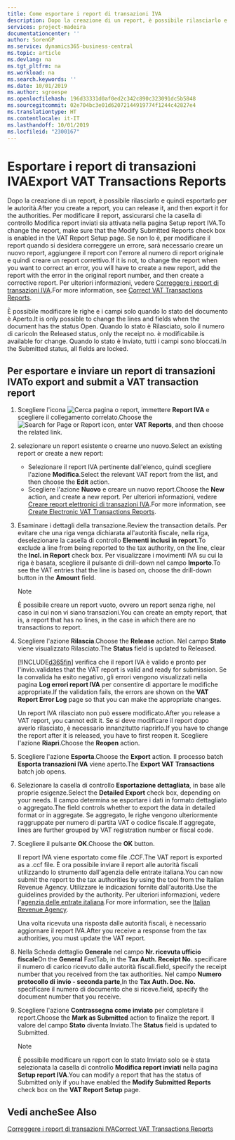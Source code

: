 ```yaml
---
title: Come esportare i report di transazioni IVA
description: Dopo la creazione di un report, è possibile rilasciarlo e quindi esportarlo per le autorità.
services: project-madeira
documentationcenter: ''
author: SorenGP
ms.service: dynamics365-business-central
ms.topic: article
ms.devlang: na
ms.tgt_pltfrm: na
ms.workload: na
ms.search.keywords: ''
ms.date: 10/01/2019
ms.author: sgroespe
ms.openlocfilehash: 196d33331d0af0ed2c342c890c323091dc5b5848
ms.sourcegitcommit: 02e704bc3e01d62072144919774f1244c42827e4
ms.translationtype: HT
ms.contentlocale: it-IT
ms.lasthandoff: 10/01/2019
ms.locfileid: "2300167"
---
```

# <a name="export-vat-transactions-reports"></a><span data-ttu-id="cdcf1-103">Esportare i report di transazioni IVA</span><span class="sxs-lookup"><span data-stu-id="cdcf1-103">Export VAT Transactions Reports</span></span>
<span data-ttu-id="cdcf1-104">Dopo la creazione di un report, è possibile rilasciarlo e quindi esportarlo per le autorità.</span><span class="sxs-lookup"><span data-stu-id="cdcf1-104">After you create a report, you can release it, and then export it for the authorities.</span></span> <span data-ttu-id="cdcf1-105">Per modificare il report, assicurarsi che la casella di controllo Modifica report inviati sia attivata nella pagina Setup report IVA.</span><span class="sxs-lookup"><span data-stu-id="cdcf1-105">To change the report, make sure that the Modify Submitted Reports check box is enabled in the VAT Report Setup page.</span></span> <span data-ttu-id="cdcf1-106">Se non lo è, per modificare il report quando si desidera correggere un errore, sarà necessario creare un nuovo report, aggiungere il report con l'errore al numero di report originale e quindi creare un report correttivo.</span><span class="sxs-lookup"><span data-stu-id="cdcf1-106">If it is not, to change the report when you want to correct an error, you will have to create a new report, add the report with the error in the original report number, and then create a corrective report.</span></span> <span data-ttu-id="cdcf1-107">Per ulteriori informazioni, vedere [Correggere i report di transazioni IVA](how-to-correct-vat-transactions-reports.md).</span><span class="sxs-lookup"><span data-stu-id="cdcf1-107">For more information, see [Correct VAT Transactions Reports](how-to-correct-vat-transactions-reports.md).</span></span>  

<span data-ttu-id="cdcf1-108">È possibile modificare le righe e i campi solo quando lo stato del documento è Aperto.</span><span class="sxs-lookup"><span data-stu-id="cdcf1-108">It is only possible to change the lines and fields when the document has the status Open.</span></span> <span data-ttu-id="cdcf1-109">Quando lo stato è Rilasciato, solo il numero di carico</span><span class="sxs-lookup"><span data-stu-id="cdcf1-109">In the Released status, only the receipt no.</span></span> <span data-ttu-id="cdcf1-110">è modificabile.</span><span class="sxs-lookup"><span data-stu-id="cdcf1-110">is available for change.</span></span> <span data-ttu-id="cdcf1-111">Quando lo stato è Inviato, tutti i campi sono bloccati.</span><span class="sxs-lookup"><span data-stu-id="cdcf1-111">In the Submitted status, all fields are locked.</span></span>  

## <a name="to-export-and-submit-a-vat-transaction-report"></a><span data-ttu-id="cdcf1-112">Per esportare e inviare un report di transazioni IVA</span><span class="sxs-lookup"><span data-stu-id="cdcf1-112">To export and submit a VAT transaction report</span></span>  

1.  <span data-ttu-id="cdcf1-113">Scegliere l'icona ![Cerca pagina o report](../../media/ui-search/search_small.png "icona Cerca pagina o report"), immettere **Report IVA** e scegliere il collegamento correlato.</span><span class="sxs-lookup"><span data-stu-id="cdcf1-113">Choose the ![Search for Page or Report](../../media/ui-search/search_small.png "Search for Page or Report icon") icon, enter **VAT Reports**, and then choose the related link.</span></span>  
2.  <span data-ttu-id="cdcf1-114">selezionare un report esistente o crearne uno nuovo.</span><span class="sxs-lookup"><span data-stu-id="cdcf1-114">Select an existing report or create a new report:</span></span>  

    - <span data-ttu-id="cdcf1-115">Selezionare il report IVA pertinente dall'elenco, quindi scegliere l'azione **Modifica**.</span><span class="sxs-lookup"><span data-stu-id="cdcf1-115">Select the relevant VAT report from the list, and then choose the **Edit** action.</span></span>  
    - <span data-ttu-id="cdcf1-116">Scegliere l'azione **Nuovo** e creare un nuovo report.</span><span class="sxs-lookup"><span data-stu-id="cdcf1-116">Choose the **New** action, and create a new report.</span></span> <span data-ttu-id="cdcf1-117">Per ulteriori informazioni, vedere [Creare report elettronici di transazioni IVA](how-to-create-electronic-vat-transactions-reports.md).</span><span class="sxs-lookup"><span data-stu-id="cdcf1-117">For more information, see [Create Electronic VAT Transactions Reports](how-to-create-electronic-vat-transactions-reports.md).</span></span>  

3.  <span data-ttu-id="cdcf1-118">Esaminare i dettagli della transazione.</span><span class="sxs-lookup"><span data-stu-id="cdcf1-118">Review the transaction details.</span></span> <span data-ttu-id="cdcf1-119">Per evitare che una riga venga dichiarata all'autorità fiscale, nella riga, deselezionare la casella di controllo **Elementi inclusi in report**.</span><span class="sxs-lookup"><span data-stu-id="cdcf1-119">To exclude a line from being reported to the tax authority, on the line, clear the **Incl. in Report** check box.</span></span> <span data-ttu-id="cdcf1-120">Per visualizzare i movimenti IVA su cui la riga è basata, scegliere il pulsante di drill-down nel campo **Importo**.</span><span class="sxs-lookup"><span data-stu-id="cdcf1-120">To see the VAT entries that the line is based on, choose the drill-down button in the **Amount** field.</span></span>

    > [!NOTE]  
    >  <span data-ttu-id="cdcf1-121">È possibile creare un report vuoto, ovvero un report senza righe, nel caso in cui non vi siano transazioni.</span><span class="sxs-lookup"><span data-stu-id="cdcf1-121">You can create an empty report, that is, a report that has no lines, in the case in which there are no transactions to report.</span></span>  

4.  <span data-ttu-id="cdcf1-122">Scegliere l'azione **Rilascia**.</span><span class="sxs-lookup"><span data-stu-id="cdcf1-122">Choose the **Release** action.</span></span> <span data-ttu-id="cdcf1-123">Nel campo **Stato** viene visualizzato Rilasciato.</span><span class="sxs-lookup"><span data-stu-id="cdcf1-123">The **Status** field is updated to Released.</span></span>  

    [!INCLUDE[d365fin](../../includes/d365fin_md.md)] <span data-ttu-id="cdcf1-124">verifica che il report IVA è valido e pronto per l'invio.</span><span class="sxs-lookup"><span data-stu-id="cdcf1-124">validates that the VAT report is valid and ready for submission.</span></span> <span data-ttu-id="cdcf1-125">Se la convalida ha esito negativo, gli errori vengono visualizzati nella pagina **Log errori report IVA** per consentire di apportare le modifiche appropriate.</span><span class="sxs-lookup"><span data-stu-id="cdcf1-125">If the validation fails, the errors are shown on the **VAT Report Error Log** page so that you can make the appropriate changes.</span></span>  

    <span data-ttu-id="cdcf1-126">Un report IVA rilasciato non può essere modificato.</span><span class="sxs-lookup"><span data-stu-id="cdcf1-126">After you release a VAT report, you cannot edit it.</span></span> <span data-ttu-id="cdcf1-127">Se si deve modificare il report dopo averlo rilasciato, è necessario innanzitutto riaprirlo.</span><span class="sxs-lookup"><span data-stu-id="cdcf1-127">If you have to change the report after it is released, you have to first reopen it.</span></span> <span data-ttu-id="cdcf1-128">Scegliere l'azione **Riapri**.</span><span class="sxs-lookup"><span data-stu-id="cdcf1-128">Choose the **Reopen** action.</span></span>  

5.  <span data-ttu-id="cdcf1-129">Scegliere l'azione **Esporta**.</span><span class="sxs-lookup"><span data-stu-id="cdcf1-129">Choose the **Export** action.</span></span> <span data-ttu-id="cdcf1-130">Il processo batch **Esporta transazioni IVA** viene aperto.</span><span class="sxs-lookup"><span data-stu-id="cdcf1-130">The **Export VAT Transactions** batch job opens.</span></span>  
6.  <span data-ttu-id="cdcf1-131">Selezionare la casella di controllo **Esportazione dettagliata**, in base alle proprie esigenze.</span><span class="sxs-lookup"><span data-stu-id="cdcf1-131">Select the **Detailed Export** check box, depending on your needs.</span></span> <span data-ttu-id="cdcf1-132">Il campo determina se esportare i dati in formato dettagliato o aggregato.</span><span class="sxs-lookup"><span data-stu-id="cdcf1-132">The field controls whether to export the data in detailed format or in aggregate.</span></span> <span data-ttu-id="cdcf1-133">Se aggregato, le righe vengono ulteriormente raggruppate per numero di partita VAT o codice fiscale.</span><span class="sxs-lookup"><span data-stu-id="cdcf1-133">If aggregate, lines are further grouped by VAT registration number or fiscal code.</span></span>  
7.  <span data-ttu-id="cdcf1-134">Scegliere il pulsante **OK**.</span><span class="sxs-lookup"><span data-stu-id="cdcf1-134">Choose the **OK** button.</span></span>

    <span data-ttu-id="cdcf1-135">Il report IVA viene esportato come file .CCF.</span><span class="sxs-lookup"><span data-stu-id="cdcf1-135">The VAT report is exported as a .ccf file.</span></span> <span data-ttu-id="cdcf1-136">È ora possibile inviare il report alle autorità fiscali utilizzando lo strumento dall'agenzia delle entrate italiana.</span><span class="sxs-lookup"><span data-stu-id="cdcf1-136">You can now submit the report to the tax authorities by using the tool from the Italian Revenue Agency.</span></span> <span data-ttu-id="cdcf1-137">Utilizzare le indicazioni fornite dall'autorità.</span><span class="sxs-lookup"><span data-stu-id="cdcf1-137">Use the guidelines provided by the authority.</span></span> <span data-ttu-id="cdcf1-138">Per ulteriori informazioni, vedere l'[agenzia delle entrate italiana](https://go.microsoft.com/fwlink/?LinkID=206524).</span><span class="sxs-lookup"><span data-stu-id="cdcf1-138">For more information, see the [Italian Revenue Agency](https://go.microsoft.com/fwlink/?LinkID=206524).</span></span>  

    <span data-ttu-id="cdcf1-139">Una volta ricevuta una risposta dalle autorità fiscali, è necessario aggiornare il report IVA.</span><span class="sxs-lookup"><span data-stu-id="cdcf1-139">After you receive a response from the tax authorities, you must update the VAT report.</span></span>  

8.  <span data-ttu-id="cdcf1-140">Nella Scheda dettaglio **Generale** nel campo **Nr. ricevuta ufficio fiscale**</span><span class="sxs-lookup"><span data-stu-id="cdcf1-140">On the **General** FastTab, in the **Tax Auth. Receipt No.**</span></span> <span data-ttu-id="cdcf1-141">specificare il numero di carico ricevuto dalle autorità fiscali.</span><span class="sxs-lookup"><span data-stu-id="cdcf1-141">field, specify the receipt number that you received from the tax authorities.</span></span> <span data-ttu-id="cdcf1-142">Nel campo **Numero protocollo di invio - seconda parte**,</span><span class="sxs-lookup"><span data-stu-id="cdcf1-142">In the **Tax Auth. Doc. No.**</span></span> <span data-ttu-id="cdcf1-143">specificare il numero di documento che si riceve.</span><span class="sxs-lookup"><span data-stu-id="cdcf1-143">field, specify the document number that you receive.</span></span>  
9. <span data-ttu-id="cdcf1-144">Scegliere l'azione **Contrassegna come inviato** per completare il report.</span><span class="sxs-lookup"><span data-stu-id="cdcf1-144">Choose the **Mark as Submitted** action to finalize the report.</span></span> <span data-ttu-id="cdcf1-145">Il valore del campo **Stato** diventa Inviato.</span><span class="sxs-lookup"><span data-stu-id="cdcf1-145">The **Status** field is updated to Submitted.</span></span>  

    > [!NOTE]  
    >  <span data-ttu-id="cdcf1-146">È possibile modificare un report con lo stato Inviato solo se è stata selezionata la casella di controllo **Modifica report inviati** nella pagina **Setup report IVA**.</span><span class="sxs-lookup"><span data-stu-id="cdcf1-146">You can modify a report that has the status of Submitted only if you have enabled the **Modify Submitted Reports** check box on the **VAT Report Setup** page.</span></span>  

## <a name="see-also"></a><span data-ttu-id="cdcf1-147">Vedi anche</span><span class="sxs-lookup"><span data-stu-id="cdcf1-147">See Also</span></span>  
[<span data-ttu-id="cdcf1-148">Correggere i report di transazioni IVA</span><span class="sxs-lookup"><span data-stu-id="cdcf1-148">Correct VAT Transactions Reports</span></span>](how-to-correct-vat-transactions-reports.md)
